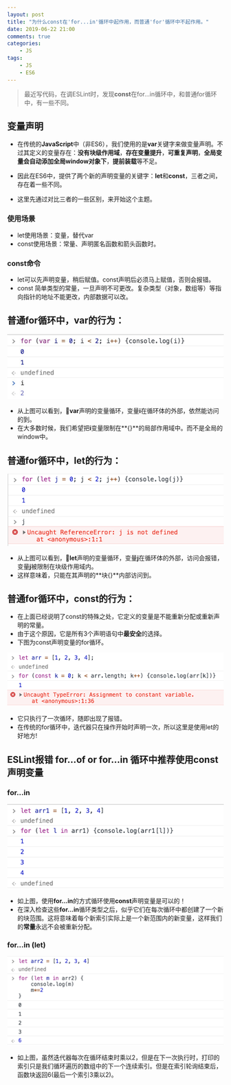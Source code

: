 ```yaml
---
layout: post
title: "为什么const在'for...in'循环中起作用，而普通'for'循环中不起作用。"
date: 2019-06-22 21:00
comments: true
categories:
 	- JS
tags:
    - JS
    - ES6
---
```


> 最近写代码，在调ESLint时，发现**const**在for...in循环中，和普通for循环中，有一些不同。

## 变量声明

- 在传统的**JavaScript**中（非ES6），我们使用的是**var**关键字来做变量声明。不过其定义的变量存在：**没有块级作用域**，**存在变量提升**，**可重复声明**，**全局变量会自动添加全局window对象下**，**提前装载**等不足。

- 因此在ES6中，提供了两个新的声明变量的关键字：**let**和**const**，三者之间，存在着一些不同。

- 这里先通过对比三者的一些区别，来开始这个主题。

<!-- more -->

### 使用场景

- let使用场景：变量，替代var
- const使用场景：常量、声明匿名函数和箭头函数时。

### const命令

- let可以先声明变量，稍后赋值。const声明后必须马上赋值，否则会报错。
- const 简单类型的常量，一旦声明不可更改。复杂类型（对象，数组等）等指向指针的地址不能更改，内部数据可以改。

## 普通for循环中，var的行为：
!['var loop'](/assets/image/varLoop.jpg)

- 从上图可以看到，**var**声明的变量循环，变量**i**在循环体的外部，依然能访问的到。
- 在大多数时候，我们希望把**i**变量限制在**{}**的局部作用域中。而不是全局的window中。

## 普通for循环中，let的行为：
!['let loop'](/assets/image/letLoop.jpg)

- 从上图可以看到，**let**声明的变量循环，变量**j**在循环体的外部，访问会报错，变量**j**被限制在块级作用域内。
- 这样意味着，只能在其声明的**块{}**内部访问到。

## 普通for循环中，const的行为：

- 在上面已经说明了const的特殊之处，它定义的变量是不能重新分配或重新声明的常量。
- 由于这个原因，它是所有3个声明语句中**最安全**的选择。
- 下图为const声明变量的for循环。

!['const loop'](/assets/image/constLoop.jpg)

- 它只执行了一次循环，随即出现了报错。
- 在传统的for循环中，迭代器只在操作开始时声明一次，所以这里是使用let的好地方!

## ESLint报错 **for...of** or **for...in** 循环中推荐使用const声明变量

### for...in
!['const in loop'](/assets/image/constInLoop.jpg)

- 如上图，使用**for...in**的方式循环使用**const**声明变量是可以的！
- 在深入检查这些**for...in**循环类型之后，似乎它们在每次循环中都创建了一个新的块范围。这将意味着每个新索引实际上是一个新范围内的新变量，这样我们的**常量**永远不会被重新分配。

### for...in (let)
!['let in loop'](/assets/image/letInLoop.jpg)

- 如上图，虽然迭代器每次在循环结束时乘以2，但是在下一次执行时，打印的索引只是我们循环遍历的数组中的下一个连续索引。但是在索引轮询结束后，函数块返回6(最后一个索引3乘以2)。
